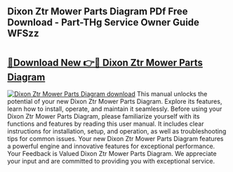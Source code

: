 ## Dixon Ztr Mower Parts Diagram PDf Free Download - Part-THg Service Owner Guide WFSzz

# <h2><a href="http://dfulff.blite.top/?on=Dixon+Ztr+Mower+Parts+Diagram">🔗Download New 👉🔴 Dixon Ztr Mower Parts Diagram</a></h2>

[![Dixon Ztr Mower Parts Diagram download](https://i.imgur.com/lujVjoI.png)](http://dfulff.blite.top/?on=Dixon+Ztr+Mower+Parts+Diagram)
This manual unlocks the potential of your new Dixon Ztr Mower Parts Diagram. Explore its features, learn how to install, operate, and maintain it seamlessly. Before using your Dixon Ztr Mower Parts Diagram, please familiarize yourself with its functions and features by reading this user manual. It includes clear instructions for installation, setup, and operation, as well as troubleshooting tips for common issues. Your new Dixon Ztr Mower Parts Diagram features a powerful engine and innovative features for exceptional performance. Your Feedback is Valued Dixon Ztr Mower Parts Diagram. We appreciate your input and are committed to providing you with exceptional service.
